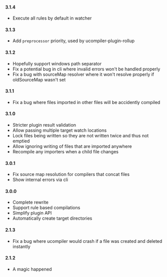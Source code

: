 #### 3.1.4

* Execute all rules by default in watcher

#### 3.1.3

* Add `preprocessor` priority, used by ucompiler-plugin-rollup

#### 3.1.2

* Hopefully support windows path separator
* Fix a potential bug in cli where invalid errors won't be handled properly
* Fix a bug with sourceMap resolver where it won't resolve properly if oldSourceMap wasn't set

#### 3.1.1

* Fix a bug where files imported in other files will be accidently compiled

#### 3.1.0

* Stricter plugin result validation
* Allow passing multiple target watch locations
* Lock files being written so they are not written twice and thus not emptied
* Allow ignoring writing of files that are imported anywhere
* Recompile any importers when a child file changes

#### 3.0.1

* Fix source map resolution for compilers that concat files
* Show internal errors via cli

#### 3.0.0

* Complete rewrite
* Support rule based compilations
* Simplify plugin API
* Automatically create target directories

#### 2.1.3

* Fix a bug where ucompiler would crash if a file was created and deleted instantly

#### 2.1.2

* A magic happened
